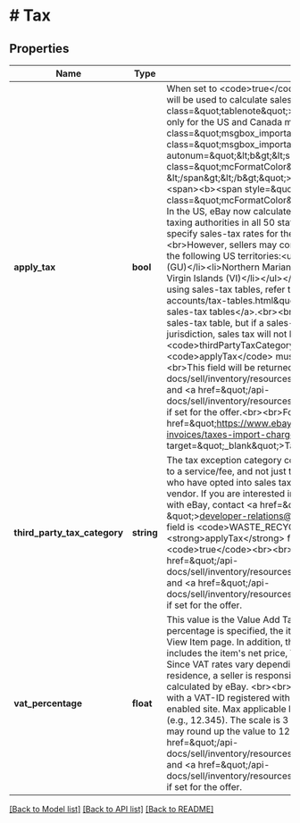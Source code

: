 # # Tax

## Properties

Name | Type | Description | Notes
------------ | ------------- | ------------- | -------------
**apply_tax** | **bool** | When set to &lt;code&gt;true&lt;/code&gt;, the seller&#39;s account-level sales-tax table will be used to calculate sales tax for an order.&lt;br&gt;&lt;br&gt;&lt;span class&#x3D;\&quot;tablenote\&quot;&gt;&lt;b&gt;Note:&lt;/b&gt; Sales-tax tables are available only for the US and Canada marketplaces.&lt;/span&gt;&lt;br&gt;&lt;div class&#x3D;\&quot;msgbox_important\&quot;&gt;&lt;p class&#x3D;\&quot;msgbox_importantInDiv\&quot; data-mc-autonum&#x3D;\&quot;&amp;lt;b&amp;gt;&amp;lt;span style&#x3D;&amp;quot;color: #dd1e31;&amp;quot; class&#x3D;&amp;quot;mcFormatColor&amp;quot;&amp;gt;Important! &amp;lt;/span&amp;gt;&amp;lt;/b&amp;gt;\&quot;&gt;&lt;span class&#x3D;\&quot;autonumber\&quot;&gt;&lt;span&gt;&lt;b&gt;&lt;span style&#x3D;\&quot;color: #dd1e31;\&quot; class&#x3D;\&quot;mcFormatColor\&quot;&gt;Important!&lt;/span&gt;&lt;/b&gt;&lt;/span&gt;&lt;/span&gt; In the US, eBay now calculates, collects, and remits sales tax to the proper taxing authorities in all 50 states and Washington, DC. Sellers can no longer specify sales-tax rates for these jurisdictions using a tax table.&lt;br&gt;&lt;br&gt;However, sellers may continue to use a sales-tax table to set rates for the following US territories:&lt;ul&gt;&lt;li&gt;American Samoa (AS)&lt;/li&gt;&lt;li&gt;Guam (GU)&lt;/li&gt;&lt;li&gt;Northern Mariana Islands (MP)&lt;/li&gt;&lt;li&gt;Palau (PW)&lt;/li&gt;&lt;li&gt;US Virgin Islands (VI)&lt;/li&gt;&lt;/ul&gt;&lt;/p&gt;&lt;/div&gt;&lt;br&gt;For complete information about using sales-tax tables, refer to &lt;a href&#x3D;\&quot;/api-docs/sell/static/seller-accounts/tax-tables.html\&quot; target&#x3D;\&quot;_blank\&quot;&gt;Establishing sales-tax tables&lt;/a&gt;.&lt;br&gt;&lt;br&gt;Note that a seller can enable the use of a sales-tax table, but if a sales-tax rate is not specified for the buyer&#39;s tax jurisdiction, sales tax will not be applied to the order.&lt;br&gt;&lt;br&gt;When a &lt;code&gt;thirdPartyTaxCategory&lt;/code&gt; value is used, &lt;code&gt;applyTax&lt;/code&gt; must also be set to &lt;code&gt;true&lt;/code&gt;.&lt;br&gt;&lt;br&gt;This field will be returned by &lt;a href&#x3D;\&quot;/api-docs/sell/inventory/resources/offer/methods/getOffer\&quot;&gt;getOffer&lt;/a&gt; and &lt;a href&#x3D;\&quot;/api-docs/sell/inventory/resources/offer/methods/getOffers\&quot;&gt;getOffers&lt;/a&gt; if set for the offer.&lt;br&gt;&lt;br&gt;For additional information, refer to &lt;a href&#x3D;\&quot;https://www.ebay.com/help/selling/fees-credits-invoices/taxes-import-charges?id&#x3D;4121 \&quot; target&#x3D;\&quot;_blank\&quot;&gt;Taxes and import charges&lt;/a&gt;. | [optional]
**third_party_tax_category** | **string** | The tax exception category code. If this field is used, sales tax will also apply to a service/fee, and not just the item price. This is to be used only by sellers who have opted into sales tax being calculated by a sales tax calculation vendor. If you are interested in becoming a tax calculation vendor partner with eBay, contact &lt;a href&#x3D;\&quot;mailto:developer-relations@ebay.com \&quot;&gt;developer-relations@ebay.com&lt;/a&gt;. One supported value for this field is &lt;code&gt;WASTE_RECYCLING_FEE&lt;/code&gt;. If this field is used, the &lt;strong&gt;applyTax&lt;/strong&gt; field must also be used and set to &lt;code&gt;true&lt;/code&gt;&lt;br&gt;&lt;br&gt;This field will be returned by &lt;a href&#x3D;\&quot;/api-docs/sell/inventory/resources/offer/methods/getOffer\&quot;&gt;getOffer&lt;/a&gt; and &lt;a href&#x3D;\&quot;/api-docs/sell/inventory/resources/offer/methods/getOffers\&quot;&gt;getOffers&lt;/a&gt; if set for the offer. | [optional]
**vat_percentage** | **float** | This value is the Value Add Tax (VAT) rate for the item, if any. When a VAT percentage is specified, the item&#39;s VAT information appears on the listing&#39;s View Item page. In addition, the seller can choose to print an invoice that includes the item&#39;s net price, VAT percent, VAT amount, and total price. Since VAT rates vary depending on the item and on the user&#39;s country of residence, a seller is responsible for entering the correct VAT rate; it is not calculated by eBay. &lt;br&gt;&lt;br&gt; To use VAT, a seller must be a business seller with a VAT-ID registered with eBay, and must be listing the item on a VAT-enabled site. Max applicable length is 6 characters, including the decimal (e.g., 12.345). The scale is 3 decimal places. (If you pass in 12.3456, eBay may round up the value to 12.346).&lt;br&gt;&lt;br&gt;This field will be returned by &lt;a href&#x3D;\&quot;/api-docs/sell/inventory/resources/offer/methods/getOffer\&quot;&gt;getOffer&lt;/a&gt; and &lt;a href&#x3D;\&quot;/api-docs/sell/inventory/resources/offer/methods/getOffers\&quot;&gt;getOffers&lt;/a&gt; if set for the offer. | [optional]

[[Back to Model list]](../../README.md#models) [[Back to API list]](../../README.md#endpoints) [[Back to README]](../../README.md)
